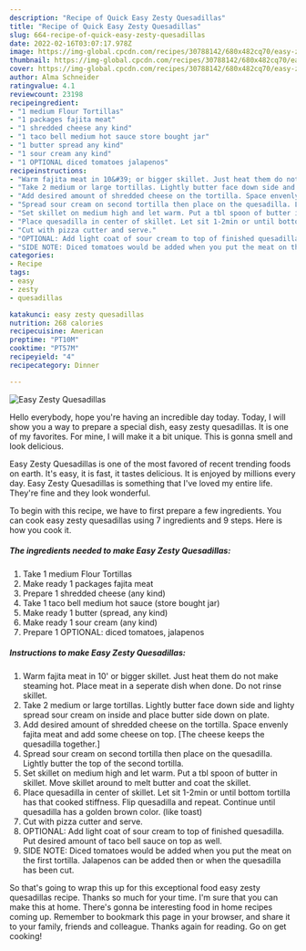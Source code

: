 ```yaml
---
description: "Recipe of Quick Easy Zesty Quesadillas"
title: "Recipe of Quick Easy Zesty Quesadillas"
slug: 664-recipe-of-quick-easy-zesty-quesadillas
date: 2022-02-16T03:07:17.978Z
image: https://img-global.cpcdn.com/recipes/30788142/680x482cq70/easy-zesty-quesadillas-recipe-main-photo.jpg
thumbnail: https://img-global.cpcdn.com/recipes/30788142/680x482cq70/easy-zesty-quesadillas-recipe-main-photo.jpg
cover: https://img-global.cpcdn.com/recipes/30788142/680x482cq70/easy-zesty-quesadillas-recipe-main-photo.jpg
author: Alma Schneider
ratingvalue: 4.1
reviewcount: 23198
recipeingredient:
- "1 medium Flour Tortillas"
- "1 packages fajita meat"
- "1 shredded cheese any kind"
- "1 taco bell medium hot sauce store bought jar"
- "1 butter spread any kind"
- "1 sour cream any kind"
- "1 OPTIONAL diced tomatoes jalapenos"
recipeinstructions:
- "Warm fajita meat in 10&#39; or bigger skillet. Just heat them do not make steaming hot. Place meat in a seperate dish when done. Do not rinse skillet."
- "Take 2 medium or large tortillas. Lightly butter face down side and lighty spread sour cream on inside and place butter side down on plate."
- "Add desired amount of shredded cheese on the tortilla. Space envenly fajita meat and add some cheese on top. [The cheese keeps the quesadilla together.]"
- "Spread sour cream on second tortilla then place on the quesadilla. Lightly butter the top of the second tortilla."
- "Set skillet on medium high and let warm. Put a tbl spoon of butter in skillet. Move skillet around to melt butter and coat the skillet."
- "Place quesadilla in center of skillet. Let sit 1-2min or until bottom tortilla has that cooked stiffness. Flip quesadilla and repeat. Continue until quesadilla has a golden brown color. (like toast)"
- "Cut with pizza cutter and serve."
- "OPTIONAL: Add light coat of sour cream to top of finished quesadilla. Put desired amount of taco bell sauce on top as well."
- "SIDE NOTE: Diced tomatoes would be added when you put the meat on the first tortilla. Jalapenos can be added then or when the quesadilla has been cut."
categories:
- Recipe
tags:
- easy
- zesty
- quesadillas

katakunci: easy zesty quesadillas 
nutrition: 268 calories
recipecuisine: American
preptime: "PT10M"
cooktime: "PT57M"
recipeyield: "4"
recipecategory: Dinner

---
```



![Easy Zesty Quesadillas](https://img-global.cpcdn.com/recipes/30788142/680x482cq70/easy-zesty-quesadillas-recipe-main-photo.jpg)

Hello everybody, hope you're having an incredible day today. Today, I will show you a way to prepare a special dish, easy zesty quesadillas. It is one of my favorites. For mine, I will make it a bit unique. This is gonna smell and look delicious.

Easy Zesty Quesadillas is one of the most favored of recent trending foods on earth. It's easy, it is fast, it tastes delicious. It is enjoyed by millions every day. Easy Zesty Quesadillas is something that I've loved my entire life. They're fine and they look wonderful.




To begin with this recipe, we have to first prepare a few ingredients. You can cook easy zesty quesadillas using 7 ingredients and 9 steps. Here is how you cook it.

<!--inarticleads1-->

##### The ingredients needed to make Easy Zesty Quesadillas:

1. Take 1 medium Flour Tortillas
1. Make ready 1 packages fajita meat
1. Prepare 1 shredded cheese (any kind)
1. Take 1 taco bell medium hot sauce (store bought jar)
1. Make ready 1 butter (spread, any kind)
1. Make ready 1 sour cream (any kind)
1. Prepare 1 OPTIONAL: diced tomatoes, jalapenos




<!--inarticleads2-->

##### Instructions to make Easy Zesty Quesadillas:

1. Warm fajita meat in 10&#39; or bigger skillet. Just heat them do not make steaming hot. Place meat in a seperate dish when done. Do not rinse skillet.
1. Take 2 medium or large tortillas. Lightly butter face down side and lighty spread sour cream on inside and place butter side down on plate.
1. Add desired amount of shredded cheese on the tortilla. Space envenly fajita meat and add some cheese on top. [The cheese keeps the quesadilla together.]
1. Spread sour cream on second tortilla then place on the quesadilla. Lightly butter the top of the second tortilla.
1. Set skillet on medium high and let warm. Put a tbl spoon of butter in skillet. Move skillet around to melt butter and coat the skillet.
1. Place quesadilla in center of skillet. Let sit 1-2min or until bottom tortilla has that cooked stiffness. Flip quesadilla and repeat. Continue until quesadilla has a golden brown color. (like toast)
1. Cut with pizza cutter and serve.
1. OPTIONAL: Add light coat of sour cream to top of finished quesadilla. Put desired amount of taco bell sauce on top as well.
1. SIDE NOTE: Diced tomatoes would be added when you put the meat on the first tortilla. Jalapenos can be added then or when the quesadilla has been cut.




So that's going to wrap this up for this exceptional food easy zesty quesadillas recipe. Thanks so much for your time. I'm sure that you can make this at home. There's gonna be interesting food in home recipes coming up. Remember to bookmark this page in your browser, and share it to your family, friends and colleague. Thanks again for reading. Go on get cooking!

